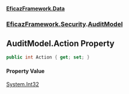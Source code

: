#### [EficazFramework.Data](EficazFrameworkData.md 'EficazFramework Data')
### [EficazFramework.Security](EficazFrameworkData.md#EficazFramework.Security 'EficazFramework.Security').[AuditModel](EficazFramework.Security/AuditModel.md 'EficazFramework.Security.AuditModel')

## AuditModel.Action Property

```csharp
public int Action { get; set; }
```

#### Property Value
[System.Int32](https://docs.microsoft.com/en-us/dotnet/api/System.Int32 'System.Int32')